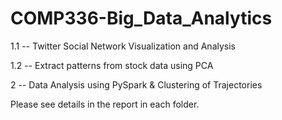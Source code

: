 # COMP336-Big_Data_Analytics

1.1 -- Twitter Social Network Visualization and Analysis

1.2 -- Extract patterns from stock data using PCA

2 -- Data Analysis using PySpark & Clustering of Trajectories

Please see details in the report in each folder.